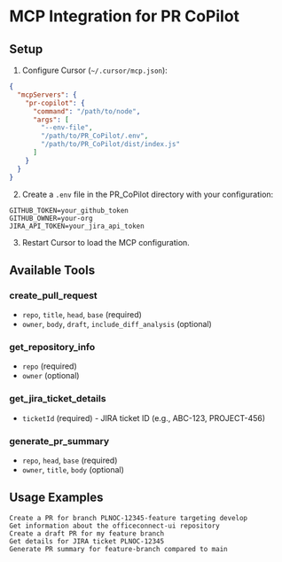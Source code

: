 # MCP Integration for PR CoPilot

## Setup

1. Configure Cursor (`~/.cursor/mcp.json`):
```json
{
  "mcpServers": {
    "pr-copilot": {
      "command": "/path/to/node",
      "args": [
        "--env-file",
        "/path/to/PR_CoPilot/.env",
        "/path/to/PR_CoPilot/dist/index.js"
      ]
    }
  }
}
```

2. Create a `.env` file in the PR_CoPilot directory with your configuration:
```env
GITHUB_TOKEN=your_github_token
GITHUB_OWNER=your-org
JIRA_API_TOKEN=your_jira_api_token
```

3. Restart Cursor to load the MCP configuration.

## Available Tools

### create_pull_request
- `repo`, `title`, `head`, `base` (required)
- `owner`, `body`, `draft`, `include_diff_analysis` (optional)

### get_repository_info
- `repo` (required)
- `owner` (optional)

### get_jira_ticket_details
- `ticketId` (required) - JIRA ticket ID (e.g., ABC-123, PROJECT-456)

### generate_pr_summary
- `repo`, `head`, `base` (required)
- `owner`, `title`, `body` (optional)

## Usage Examples

```
Create a PR for branch PLNOC-12345-feature targeting develop
Get information about the officeconnect-ui repository
Create a draft PR for my feature branch
Get details for JIRA ticket PLNOC-12345
Generate PR summary for feature-branch compared to main
```

